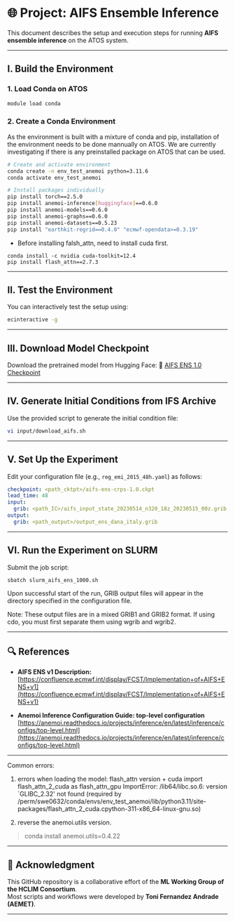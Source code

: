 # 🌐 Project: AIFS Ensemble Inference

This document describes the setup and execution steps for running **AIFS ensemble inference** on the ATOS system.

---

## I. Build the Environment

### 1. Load Conda on ATOS
```bash
module load conda
```

### 2. Create a Conda Environment
As the environment is built with a mixture of conda and pip, installation of the environment needs to be done mannually on ATOS.
We are currently investigating if there is any preinstalled package on ATOS that can be used.

```bash
# Create and activate environment
conda create -n env_test_anemoi python=3.11.6
conda activate env_test_anemoi

# Install packages individually
pip install torch==2.5.0
pip install anemoi-inference[huggingface]==0.6.0
pip install anemoi-models==0.6.0
pip install anemoi-graphs==0.6.0
pip install anemoi-datasets==0.5.23
pip install "earthkit-regrid==0.4.0" "ecmwf-opendata>=0.3.19"
```

* Before installing falsh_attn, need to install cuda first.
```
conda install -c nvidia cuda-toolkit=12.4
pip install flash_attn==2.7.3
```
---

## II. Test the Environment

You can interactively test the setup using:
```bash
ecinteractive -g
```

---

## III. Download Model Checkpoint

Download the pretrained model from Hugging Face:
🔗 [AIFS ENS 1.0 Checkpoint](https://huggingface.co/ecmwf/aifs-ens-1.0/blob/main/aifs-ens-crps-1.0.ckpt)

---

## IV. Generate Initial Conditions from IFS Archive

Use the provided script to generate the initial condition file:
```bash
vi input/download_aifs.sh
```

---

## V. Set Up the Experiment

Edit your configuration file (e.g., `reg_emi_2015_48h.yaml`) as follows:

```yaml
checkpoint: <path_cktpt>/aifs-ens-crps-1.0.ckpt
lead_time: 48
input:
  grib: <path_IC>/aifs_input_state_20230514_n320_18z_20230515_00z.grib
output:
  grib: <path_output>/output_ens_dana_italy.grib
```

---

## VI. Run the Experiment on SLURM

Submit the job script:
```bash
sbatch slurm_aifs_ens_1000.sh
```

Upon successful start of the run, GRIB output files will appear in the directory specified in the configuration file.

Note: These output files are in a mixed GRIB1 and GRIB2 format. If using cdo, you must first separate them using wgrib and wgrib2.

---

## 🔍 References

- **AIFS ENS v1 Description:**  
  [https://confluence.ecmwf.int/display/FCST/Implementation+of+AIFS+ENS+v1](https://confluence.ecmwf.int/display/FCST/Implementation+of+AIFS+ENS+v1)

- **Anemoi Inference Configuration Guide: top-level configuration**  
  [https://anemoi.readthedocs.io/projects/inference/en/latest/inference/configs/top-level.html](https://anemoi.readthedocs.io/projects/inference/en/latest/inference/configs/top-level.html)

---
Common errors:
1. errors when loading the model: flash_attn version + cuda
import flash_attn_2_cuda as flash_attn_gpu
ImportError: /lib64/libc.so.6: version `GLIBC_2.32' not found (required by /perm/swe0632/conda/envs/env_test_anemoi/lib/python3.11/site-packages/flash_attn_2_cuda.cpython-311-x86_64-linux-gnu.so)

2. reverse the anemoi.utils version.
> conda install anemoi.utils=0.4.22

---

## 🤝 Acknowledgment

This GitHub repository is a collaborative effort of the **ML Working Group of the HCLIM Consortium**.  
Most scripts and workflows were developed by **Toni Fernandez Andrade (AEMET)**.

---
